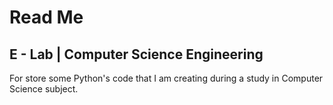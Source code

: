 # Read Me
## E - Lab | Computer Science Engineering
For store some Python's code that I am creating during a study in Computer Science subject.
